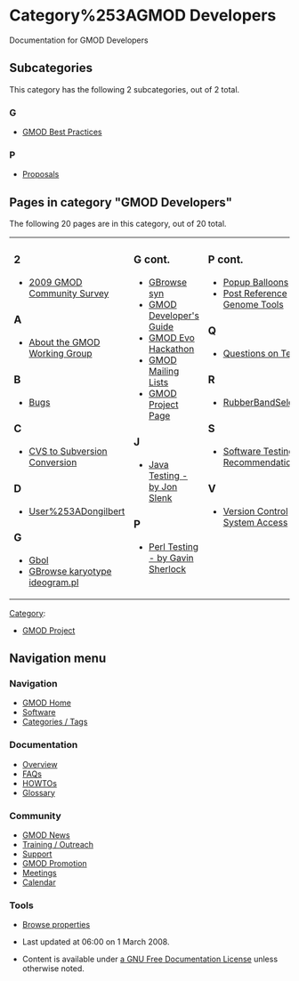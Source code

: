 



<span id="top"></span>




# <span dir="auto">Category%253AGMOD Developers</span>









Documentation for GMOD Developers


## Subcategories

This category has the following 2 subcategories, out of 2 total.



### G

- [GMOD Best
  Practices](Category%253AGMOD_Best_Practices "Category%253AGMOD Best Practices")

### P

- [Proposals](Category%253AProposals "Category%253AProposals")




## Pages in category "GMOD Developers"

The following 20 pages are in this category, out of 20 total.



<table style="width: 100%;">
<colgroup>
<col style="width: 33%" />
<col style="width: 33%" />
<col style="width: 33%" />
</colgroup>
<tbody>
<tr class="odd" style="vertical-align: top;">
<td style="width: 33.3%"><h3 id="section">2</h3>
<ul>
<li><a href="2009_GMOD_Community_Survey"
title="2009 GMOD Community Survey">2009 GMOD Community Survey</a></li>
</ul>
<h3 id="a">A</h3>
<ul>
<li><a href="About_the_GMOD_Working_Group"
title="About the GMOD Working Group">About the GMOD Working
Group</a></li>
</ul>
<h3 id="b">B</h3>
<ul>
<li><a href="Bugs" title="Bugs">Bugs</a></li>
</ul>
<h3 id="c">C</h3>
<ul>
<li><a href="CVS_to_Subversion_Conversion"
title="CVS to Subversion Conversion">CVS to Subversion
Conversion</a></li>
</ul>
<h3 id="d">D</h3>
<ul>
<li><a href="User%253ADongilbert"
title="User%253ADongilbert">User%253ADongilbert</a></li>
</ul>
<h3 id="g-1">G</h3>
<ul>
<li><a href="Gbol" title="Gbol">Gbol</a></li>
<li><a href="GBrowse_karyotype_ideogram.pl"
title="GBrowse karyotype ideogram.pl">GBrowse karyotype
ideogram.pl</a></li>
</ul></td>
<td style="width: 33.3%"><h3 id="g-cont.">G cont.</h3>
<ul>
<li><a href="GBrowse_syn.1" title="GBrowse syn">GBrowse syn</a></li>
<li><a href="GMOD_Developer&#39;s_Guide"
title="GMOD Developer&#39;s Guide">GMOD Developer's Guide</a></li>
<li><a href="GMOD_Evo_Hackathon" title="GMOD Evo Hackathon">GMOD Evo
Hackathon</a></li>
<li><a href="GMOD_Mailing_Lists" title="GMOD Mailing Lists">GMOD Mailing
Lists</a></li>
<li><a href="GMOD_Project_Page" title="GMOD Project Page">GMOD Project
Page</a></li>
</ul>
<h3 id="j">J</h3>
<ul>
<li><a href="Java_Testing_-_by_Jon_Slenk"
title="Java Testing - by Jon Slenk">Java Testing - by Jon Slenk</a></li>
</ul>
<h3 id="p-1">P</h3>
<ul>
<li><a href="Perl_Testing_-_by_Gavin_Sherlock"
title="Perl Testing - by Gavin Sherlock">Perl Testing - by Gavin
Sherlock</a></li>
</ul></td>
<td style="width: 33.3%"><h3 id="p-cont.">P cont.</h3>
<ul>
<li><a href="Popup_Balloons" title="Popup Balloons">Popup
Balloons</a></li>
<li><a href="Post_Reference_Genome_Tools"
title="Post Reference Genome Tools">Post Reference Genome Tools</a></li>
</ul>
<h3 id="q">Q</h3>
<ul>
<li><a href="Questions_on_Testing"
title="Questions on Testing">Questions on Testing</a></li>
</ul>
<h3 id="r">R</h3>
<ul>
<li><a href="RubberBandSelection"
title="RubberBandSelection">RubberBandSelection</a></li>
</ul>
<h3 id="s">S</h3>
<ul>
<li><a href="Software_Testing_Recommendations"
title="Software Testing Recommendations">Software Testing
Recommendations</a></li>
</ul>
<h3 id="v">V</h3>
<ul>
<li><a href="Version_Control_System_Access"
title="Version Control System Access">Version Control System
Access</a></li>
</ul></td>
</tr>
</tbody>
</table>







[Category](Special%253ACategories "Special%253ACategories"):

- [GMOD Project](Category%253AGMOD_Project "Category%253AGMOD Project")






## Navigation menu









### Navigation



- <span id="n-GMOD-Home">[GMOD Home](Main_Page)</span>
- <span id="n-Software">[Software](GMOD_Components)</span>
- <span id="n-Categories-.2F-Tags">[Categories /
  Tags](Categories)</span>




### Documentation



- <span id="n-Overview">[Overview](Overview)</span>
- <span id="n-FAQs">[FAQs](Category%253AFAQ)</span>
- <span id="n-HOWTOs">[HOWTOs](Category%253AHOWTO)</span>
- <span id="n-Glossary">[Glossary](Glossary)</span>




### Community



- <span id="n-GMOD-News">[GMOD News](GMOD_News)</span>
- <span id="n-Training-.2F-Outreach">[Training /
  Outreach](Training_and_Outreach)</span>
- <span id="n-Support">[Support](Support)</span>
- <span id="n-GMOD-Promotion">[GMOD Promotion](GMOD_Promotion)</span>
- <span id="n-Meetings">[Meetings](Meetings)</span>
- <span id="n-Calendar">[Calendar](Calendar)</span>




### Tools

- <span id="t-smwbrowselink"><a href="Special%253ABrowse/Category%253AGMOD_Developers"
  rel="smw-browse">Browse properties</a></span>



- <span id="footer-info-lastmod">Last updated at 06:00 on 1 March
  2008.</span>
<!-- - <span id="footer-info-viewcount">21,732 page views.</span> -->
- <span id="footer-info-copyright">Content is available under
  <a href="http://www.gnu.org/licenses/fdl-1.3.html" class="external"
  rel="nofollow">a GNU Free Documentation License</a> unless otherwise
  noted.</span>

<!-- -->



<!-- -->





